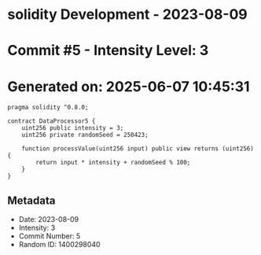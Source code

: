 ﻿# solidity Development - 2023-08-09
# Commit #5 - Intensity Level: 3
# Generated on: 2025-06-07 10:45:31
```solidity
pragma solidity ^0.8.0;

contract DataProcessor5 {
    uint256 public intensity = 3;
    uint256 private randomSeed = 250423;

    function processValue(uint256 input) public view returns (uint256) {
        return input * intensity + randomSeed % 100;
    }
}
```
## Metadata
- Date: 2023-08-09
- Intensity: 3
- Commit Number: 5
- Random ID: 1400298040
